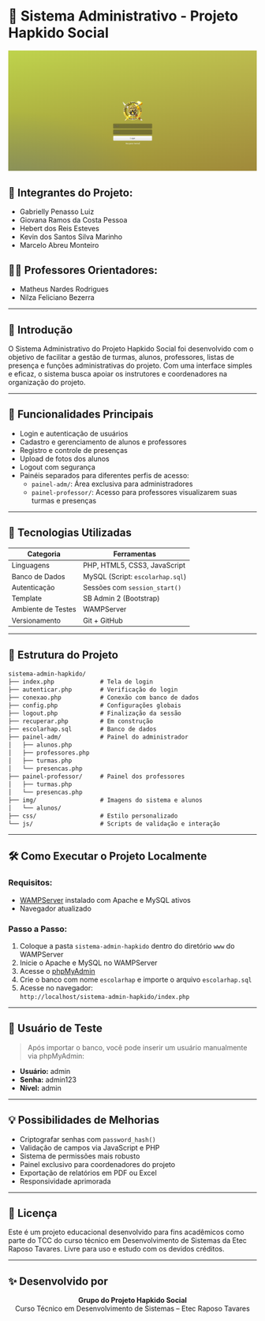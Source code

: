 
# 🥋 Sistema Administrativo - Projeto Hapkido Social

<p align="center">
<img src="img/tela-home-admin.png" width="600px" alt="Tela de Login do Sistema Administrativo Hapkido">
</p>

## 👥 Integrantes do Projeto:

- Gabrielly Penasso Luiz  
- Giovana Ramos da Costa Pessoa  
- Hebert dos Reis Esteves  
- Kevin dos Santos Silva Marinho  
- Marcelo Abreu Monteiro  

## 👨‍🏫 Professores Orientadores:

- Matheus Nardes Rodrigues  
- Nilza Feliciano Bezerra  

---

## 📌 Introdução

O Sistema Administrativo do Projeto Hapkido Social foi desenvolvido com o objetivo de facilitar a gestão de turmas, alunos, professores, listas de presença e funções administrativas do projeto. Com uma interface simples e eficaz, o sistema busca apoiar os instrutores e coordenadores na organização do projeto.

---

## 🔐 Funcionalidades Principais

- Login e autenticação de usuários
- Cadastro e gerenciamento de alunos e professores
- Registro e controle de presenças
- Upload de fotos dos alunos
- Logout com segurança
- Painéis separados para diferentes perfis de acesso:
  - `painel-adm/`: Área exclusiva para administradores
  - `painel-professor/`: Acesso para professores visualizarem suas turmas e presenças

---

## 🧠 Tecnologias Utilizadas

| Categoria            | Ferramentas                         |
|----------------------|-------------------------------------|
| Linguagens           | PHP, HTML5, CSS3, JavaScript        |
| Banco de Dados       | MySQL (Script: `escolarhap.sql`)    |
| Autenticação         | Sessões com `session_start()`       |
| Template             | SB Admin 2 (Bootstrap)              |
| Ambiente de Testes   | WAMPServer                          |
| Versionamento        | Git + GitHub                        |

---

## 📁 Estrutura do Projeto

```
sistema-admin-hapkido/
├── index.php             # Tela de login
├── autenticar.php        # Verificação do login
├── conexao.php           # Conexão com banco de dados
├── config.php            # Configurações globais
├── logout.php            # Finalização da sessão
├── recuperar.php         # Em construção
├── escolarhap.sql        # Banco de dados
├── painel-adm/           # Painel do administrador
│   ├── alunos.php
│   ├── professores.php
│   ├── turmas.php
│   └── presencas.php
├── painel-professor/     # Painel dos professores
│   ├── turmas.php
│   └── presencas.php
├── img/                  # Imagens do sistema e alunos
│   └── alunos/
├── css/                  # Estilo personalizado
└── js/                   # Scripts de validação e interação
```

---

## 🛠️ Como Executar o Projeto Localmente

### Requisitos:
- [WAMPServer](https://www.wampserver.com/en/) instalado com Apache e MySQL ativos
- Navegador atualizado

### Passo a Passo:
1. Coloque a pasta `sistema-admin-hapkido` dentro do diretório `www` do WAMPServer
2. Inicie o Apache e MySQL no WAMPServer
3. Acesse o [phpMyAdmin](http://localhost/phpmyadmin)
4. Crie o banco com nome `escolarhap` e importe o arquivo `escolarhap.sql`
5. Acesse no navegador:  
   `http://localhost/sistema-admin-hapkido/index.php` 

---

## 👤 Usuário de Teste

> Após importar o banco, você pode inserir um usuário manualmente via phpMyAdmin:

- **Usuário:** admin  
- **Senha:** admin123  
- **Nível:** admin

---

## 💡 Possibilidades de Melhorias

- Criptografar senhas com `password_hash()`
- Validação de campos via JavaScript e PHP
- Sistema de permissões mais robusto
- Painel exclusivo para coordenadores do projeto
- Exportação de relatórios em PDF ou Excel
- Responsividade aprimorada

---

## 📜 Licença

Este é um projeto educacional desenvolvido para fins acadêmicos como parte do TCC do curso técnico em Desenvolvimento de Sistemas da Etec Raposo Tavares. Livre para uso e estudo com os devidos créditos.

---

## ✨ Desenvolvido por

<p align="center"><b>Grupo do Projeto Hapkido Social</b><br>
Curso Técnico em Desenvolvimento de Sistemas – Etec Raposo Tavares
</p>
